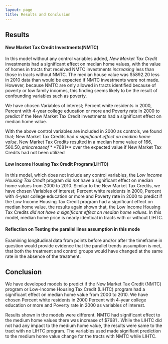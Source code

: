 ```yaml
---
layout: page
title: Results and Conclusion
---
```


## Results

#### New Market Tax Credit Investments(NMTC)

In this model without any control variables added, *New Market Tax Credit* investments had a significant effect on median home values, with the value of homes in tracts that received NMTC investments *increasing* less than those in tracts without NMTC. The median house value was $5892.20 less in 2010 data than would be expected if NMTC investments were not made. However, because NMTC are only allowed in tracts identified because of poverty or low family incomes, this finding seems likely to be the result of confounding variables such as poverty.

We have chosen Variables of interest; Percent white residents in 2000, Percent with 4-year college education or more and Poverty rate in 2000  to predict if the New Market Tax Credit investments had a significant effect on median home value. 

With the above control variables are included in 2000 as controls, we found that;  New Market Tax Credits had *a significant effect on median home value*. New Market Tax Credits resulted in a median home value of $166,560.50, an increase of **$7681** over the expected value if New Market Tax Credits had not been utilized

#### Low Income Housing Tax Credit Program(LIHTC)

In this model, which does not include any control variables, the *Low Income Housing Tax Credit* program did *not* have a significant effect on median home values from 2000 to 2010. Similar to the New Market Tax Credits, we have chosen Variables of interest; Percent white residents in 2000, Percent with 4-year college education or more and Poverty rate in 2000 to predict if the Low Income Housing Tax Credit program had a significant effect on median home value. the results again shown that, the Low Income Housing Tax Credits *did not have a significant effect on median home values.* In this model, median home price is nearly identical in tracts with or without LIHTC.

#### Reflection on Testing the parallel lines assumption in this mode

Examining longitudinal data from points before and/or after the timeframe in question would provide evidence that the parallel trends assumption is met, that both the treatment and control groups would have changed at the same rate in the absence of the treatment.

## Conclusion

We have developed models to  predict if the New Market Tax Credit (NMTC) program or Low-Income Housing Tax Credit (LIHTC) program had a significant effect on median home value from 2000 to 2010. We have chosen Percent white residents in 2000 Percent with 4-year college education or more  and Poverty rate in 2000 as variables of interest. 

Results shown in the models were different. NMTC had significant effect to the medium home values there was increase of $7681 . While the LIHTC did not had any impact to the medium home value, the results were same to the tract with no LIHTC program. The variables used made signifiant prediction to the medium home value change for the tracts with NMTC  while LIHTC.
